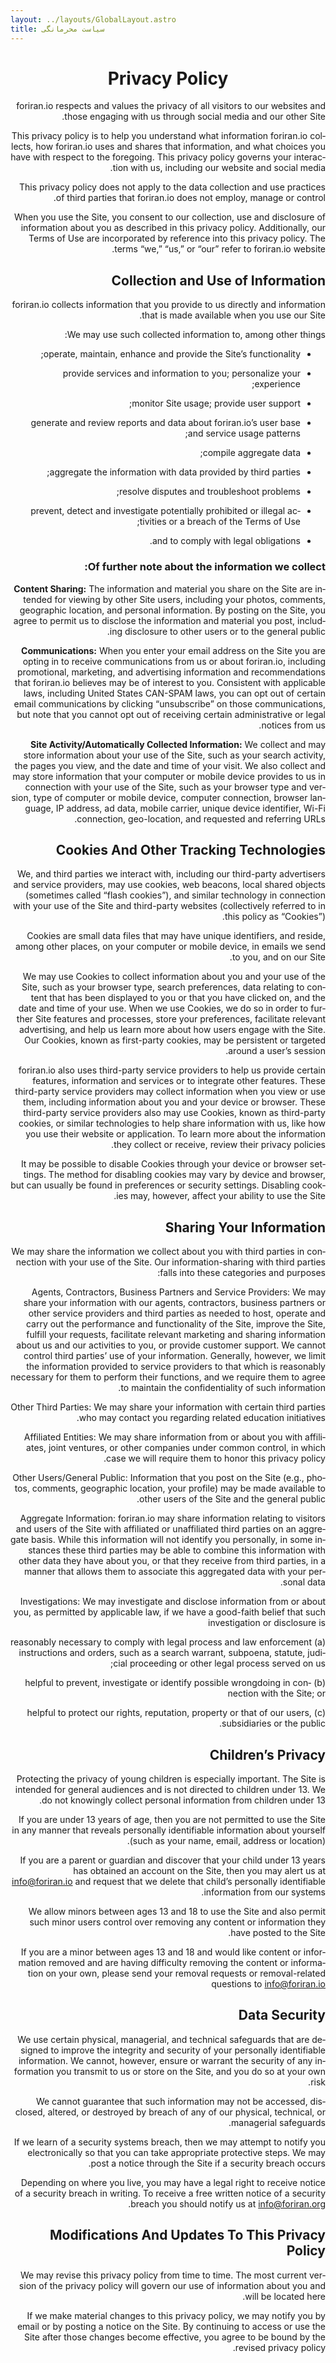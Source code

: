 ```yaml
---
layout: ../layouts/GlobalLayout.astro
title: سیاست محرمانگی
---
```


<div dir="ltr" lang="en" style="direction:rtl;" class='space-y-1.5em'>

<h1 style="text-align:center; font-weight:700;" >Privacy Policy</h1>

foriran.io respects and values the privacy of all visitors to our websites and those engaging with us through social media and our other Site.

This privacy policy is to help you understand what information foriran.io collects, how foriran.io uses and shares that information, and what choices you have with respect to the foregoing. This privacy policy governs your interaction with us, including our website and social media.

This privacy policy does not apply to the data collection and use practices of third parties that foriran.io does not employ, manage or control.

When you use the Site, you consent to our collection, use and disclosure of information about you as described in this privacy policy. Additionally, our Terms of Use are incorporated by reference into this privacy policy. The terms “we,” “us,” or “our” refer to foriran.io website.

## Collection and Use of Information

foriran.io collects information that you provide to us directly and information that is made available when you use our Site.

We may use such collected information to, among other things:

- operate, maintain, enhance and provide the Site’s functionality;
- provide services and information to you; personalize your experience;

- monitor Site usage; provide user support;

- generate and review reports and data about foriran.io’s user base and service usage patterns;

- compile aggregate data;

- aggregate the information with data provided by third parties;

- resolve disputes and troubleshoot problems;

- prevent, detect and investigate potentially prohibited or illegal activities or a breach of the Terms of Use;

- and to comply with legal obligations.

### Of further note about the information we collect:

**Content Sharing:** The information and material you share on the Site are intended for viewing by other Site users, including your photos, comments, geographic location, and personal information. By posting on the Site, you agree to permit us to disclose the information and material you post, including disclosure to other users or to the general public.

**Communications:** When you enter your email address on the Site you are opting in to receive communications from us or about foriran.io, including promotional, marketing, and advertising information and recommendations that foriran.io believes may be of interest to you. Consistent with applicable laws, including United States CAN-SPAM laws, you can opt out of certain email communications by clicking “unsubscribe” on those communications, but note that you cannot opt out of receiving certain administrative or legal notices from us.

**Site Activity/Automatically Collected Information:** We collect and may store information about your use of the Site, such as your search activity, the pages you view, and the date and time of your visit. We also collect and may store information that your computer or mobile device provides to us in connection with your use of the Site, such as your browser type and version, type of computer or mobile device, computer connection, browser language, IP address, ad data, mobile carrier, unique device identifier, Wi-Fi connection, geo-location, and requested and referring URLs.

## Cookies And Other Tracking Technologies

We, and third parties we interact with, including our third-party advertisers and service providers, may use cookies, web beacons, local shared objects (sometimes called “flash cookies”), and similar technology in connection with your use of the Site and third-party websites (collectively referred to in this policy as “Cookies”).

Cookies are small data files that may have unique identifiers, and reside, among other places, on your computer or mobile device, in emails we send to you, and on our Site.

We may use Cookies to collect information about you and your use of the Site, such as your browser type, search preferences, data relating to content that has been displayed to you or that you have clicked on, and the date and time of your use. When we use Cookies, we do so in order to further Site features and processes, store your preferences, facilitate relevant advertising, and help us learn more about how users engage with the Site. Our Cookies, known as first-party cookies, may be persistent or targeted around a user’s session.

foriran.io also uses third-party service providers to help us provide certain features, information and services or to integrate other features. These third-party service providers may collect information when you view or use them, including information about you and your device or browser. These third-party service providers also may use Cookies, known as third-party cookies, or similar technologies to help share information with us, like how you use their website or application. To learn more about the information they collect or receive, review their privacy policies.

It may be possible to disable Cookies through your device or browser settings. The method for disabling cookies may vary by device and browser, but can usually be found in preferences or security settings. Disabling cookies may, however, affect your ability to use the Site.

## Sharing Your Information

We may share the information we collect about you with third parties in connection with your use of the Site. Our information-sharing with third parties falls into these categories and purposes:

Agents, Contractors, Business Partners and Service Providers: We may share your information with our agents, contractors, business partners or other service providers and third parties as needed to host, operate and carry out the performance and functionality of the Site, improve the Site, fulfill your requests, facilitate relevant marketing and sharing information about us and our activities to you, or provide customer support. We cannot control third parties’ use of your information. Generally, however, we limit the information provided to service providers to that which is reasonably necessary for them to perform their functions, and we require them to agree to maintain the confidentiality of such information.

Other Third Parties: We may share your information with certain third parties who may contact you regarding related education initiatives.

Affiliated Entities: We may share information from or about you with affiliates, joint ventures, or other companies under common control, in which case we will require them to honor this privacy policy.

Other Users/General Public: Information that you post on the Site (e.g., photos, comments, geographic location, your profile) may be made available to other users of the Site and the general public.

Aggregate Information: foriran.io may share information relating to visitors and users of the Site with affiliated or unaffiliated third parties on an aggregate basis. While this information will not identify you personally, in some instances these third parties may be able to combine this information with other data they have about you, or that they receive from third parties, in a manner that allows them to associate this aggregated data with your personal data.

Investigations: We may investigate and disclose information from or about you, as permitted by applicable law, if we have a good-faith belief that such investigation or disclosure is

(a) reasonably necessary to comply with legal process and law enforcement instructions and orders, such as a search warrant, subpoena, statute, judicial proceeding or other legal process served on us;

(b) helpful to prevent, investigate or identify possible wrongdoing in connection with the Site; or

(c) helpful to protect our rights, reputation, property or that of our users, subsidiaries or the public.

## Children’s Privacy

Protecting the privacy of young children is especially important. The Site is intended for general audiences and is not directed to children under 13. We do not knowingly collect personal information from children under 13.

If you are under 13 years of age, then you are not permitted to use the Site in any manner that reveals personally identifiable information about yourself (such as your name, email, address or location).

If you are a parent or guardian and discover that your child under 13 years has obtained an account on the Site, then you may alert us at info@foriran.io and request that we delete that child’s personally identifiable information from our systems.

We allow minors between ages 13 and 18 to use the Site and also permit such minor users control over removing any content or information they have posted to the Site.

If you are a minor between ages 13 and 18 and would like content or information removed and are having difficulty removing the content or information on your own, please send your removal requests or removal-related questions to info@foriran.io

## Data Security

We use certain physical, managerial, and technical safeguards that are designed to improve the integrity and security of your personally identifiable information. We cannot, however, ensure or warrant the security of any information you transmit to us or store on the Site, and you do so at your own risk.

We cannot guarantee that such information may not be accessed, disclosed, altered, or destroyed by breach of any of our physical, technical, or managerial safeguards.

If we learn of a security systems breach, then we may attempt to notify you electronically so that you can take appropriate protective steps. We may post a notice through the Site if a security breach occurs.

Depending on where you live, you may have a legal right to receive notice of a security breach in writing. To receive a free written notice of a security breach you should notify us at info@foriran.org.

## Modifications And Updates To This Privacy Policy

We may revise this privacy policy from time to time. The most current version of the privacy policy will govern our use of information about you and will be located here.

If we make material changes to this privacy policy, we may notify you by email or by posting a notice on the Site. By continuing to access or use the Site after those changes become effective, you agree to be bound by the revised privacy policy.

</div>
